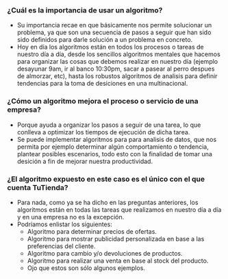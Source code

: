 ### ¿Cuál es la importancia de usar un algoritmo? ###
- Su importancia recae en que básicamente nos permite solucionar un problema, ya que son una secuencia de pasos a seguir que han sido sido definidos para darle solución a un problema en concreto.
- Hoy en día los algoritmos están en todos los procesos o tareas de nuestro día a día, desde los sencillos algoritmos mentales que hacemos para organizar las cosas que debemos realizar en nuestro día (ejemplo desayunar 9am, ir al banco 10:30pm, sacar a pasear al perro despues de almorzar, etc), hasta los robustos algoritmos de analisis para definir tendencias para la toma de desiciones en una multinacional.


### ¿Cómo un algoritmo mejora el proceso o servicio de una empresa? ###
- Porque ayuda a organizar los pasos a seguir de una tarea, lo que conlleva a optimizar los tiempos de ejecución de dicha tarea.
- Se puede implementar algoritmos para para analisis de datos, que nos permita por ejemplo determinar algún comportamiento o tendencia, plantear posibles escenarios, todo esto con la finalidad de tomar una desición a fin de mejorar nuestra productividad. 


### ¿El algoritmo expuesto en este caso es el único con el que cuenta TuTienda? ###
- Para nada, como ya se ha dicho en las preguntas anteriores, los algoritmos están en todas las tareas que realizamos en nuestro día a día y en una empresa no es la excepción.
- Podríamos enlistar los siguientes:
  * Algoritmo para determinar precios de ofertas.
  * Algoritmo para mostrar publicidad personalizada en base a las preferencias del cliente.
  * Algoritmo para cambio y/o devoluciones de productos.
  * Algoritmo para realizar una venta en base al stock del producto.
  * Ojo que estos son sólo algunos ejemplos.
